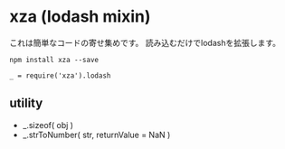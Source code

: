 # xza (lodash mixin)

これは簡単なコードの寄せ集めです。
読み込むだけでlodashを拡張します。

```
npm install xza --save
```

```
_ = require('xza').lodash
```

## utility

- \_.sizeof( obj )
- \_.strToNumber( str, returnValue = NaN )
